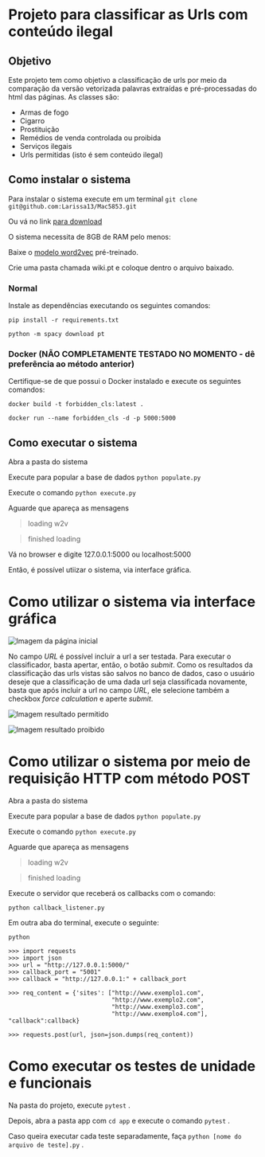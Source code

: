 # Projeto para classificar as Urls com conteúdo ilegal

## Objetivo
 Este projeto tem como objetivo a classificação de urls por meio da comparação da versão vetorizada palavras extraídas e pré-processadas do html das páginas. As classes são:
* Armas de fogo
* Cigarro
* Prostituição
* Remédios de venda controlada ou proibida
* Serviços ilegais
* Urls permitidas (isto é sem conteúdo ilegal)

## Como instalar o sistema

Para instalar o sistema execute em um terminal
`git clone git@github.com:Larissa13/Mac5853.git`

Ou vá no link [para download](https://github.com/Larissa13/Mac5853/archive/master.zip)

O sistema necessita de 8GB de RAM pelo menos:

Baixe o [modelo word2vec](https://s3-us-west-1.amazonaws.com/fasttext-vectors/wiki.pt.vec) pré-treinado.

Crie uma pasta chamada wiki.pt e coloque dentro o arquivo baixado.


### Normal

Instale as dependências executando os seguintes comandos:

`pip install -r requirements.txt`

`python -m spacy download pt`


### Docker (NÃO COMPLETAMENTE TESTADO NO MOMENTO - dê preferência ao método anterior)

Certifique-se de que possui o Docker instalado e execute os seguintes comandos:

`docker build -t forbidden_cls:latest .`

`docker run --name forbidden_cls -d -p 5000:5000`

## Como executar o sistema 
Abra a pasta do sistema 

Execute para popular a base de dados `python populate.py`

Execute o comando `python execute.py`

Aguarde que apareça as mensagens 

> loading w2v

> finished loading

Vá no browser e digite 127.0.0.1:5000 ou localhost:5000

Então, é possível utiizar o sistema, via interface gráfica.

# Como utilizar o sistema via interface gráfica
![Imagem da página inicial](/images/template.png "Imagem da página inicial do sistema")

No campo *URL* é possível incluir a url a ser testada.
Para executar o classificador, basta apertar, então, o botão *submit*.
Como os resultados da classificação das urls vistas são salvos no banco de dados, caso o usuário deseje que a classificação de uma dada url seja classificada novamente, basta que após incluir a url no campo *URL*, ele selecione também a checkbox *force calculation* e aperte *submit*.

![Imagem resultado permitido](/images/ans_perm.png "Imagem resultado permitido")


![Imagem resultado proibido](/images/ans_prob.png "Imagem resultado proibido")


# Como utilizar o sistema por meio de requisição HTTP com método POST
Abra a pasta do sistema 

Execute para popular a base de dados `python populate.py`

Execute o comando `python execute.py`

Aguarde que apareça as mensagens 

> loading w2v

> finished loading

Execute o servidor que receberá os callbacks com o comando:

`python callback_listener.py`

Em outra aba do terminal, execute o seguinte:

```
python 

>>> import requests
>>> import json
>>> url = "http://127.0.0.1:5000/"
>>> callback_port = "5001"
>>> callback = "http://127.0.0.1:" + callback_port

>>> req_content = {'sites': ["http://www.exemplo1.com",
                             "http://www.exemplo2.com",
                             "http://www.exemplo3.com",
                             "http://www.exemplo4.com"], "callback":callback}
                             
>>> requests.post(url, json=json.dumps(req_content))
```


# Como executar os testes de unidade e funcionais
Na pasta do projeto, execute `pytest` .

Depois, abra a pasta app com `cd app` e execute o comando `pytest` .

Caso queira executar cada teste separadamente, faça `python [nome do arquivo de teste].py` .

